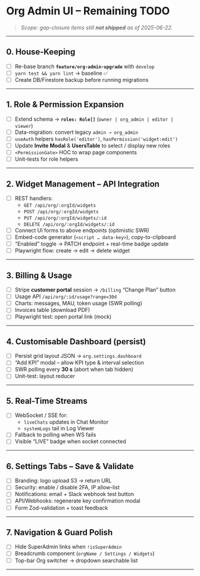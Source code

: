 # Org Admin UI – **Remaining TODO**  
> *Scope: gap-closure items still **not shipped** as of 2025-06-22.*

---

## 0. House-Keeping
- [ ] Re-base branch **`feature/org-admin-upgrade`** with `develop`
- [ ] `yarn test && yarn lint` → baseline ✅
- [ ] Create DB/Firestore backup before running migrations

---

## 1. Role & Permission Expansion
- [ ] Extend schema → **`roles: Role[]`** (`owner | org_admin | editor | viewer`)
- [ ] Data-migration: convert legacy `admin → org_admin`
- [ ] `useAuth` helpers `hasRole('editor')`, `hasPermission('widget:edit')`
- [ ] Update **Invite Modal** & **UsersTable** to select / display new roles
- [ ] `<PermissionGate>` HOC to wrap page components
- [ ] Unit-tests for role helpers

---

## 2. Widget Management – API Integration
- [ ] REST handlers:  
  - `GET /api/org/:orgId/widgets`  
  - `POST /api/org/:orgId/widgets`  
  - `PUT /api/org/:orgId/widgets/:id`  
  - `DELETE /api/org/:orgId/widgets/:id`
- [ ] Connect UI forms to above endpoints (optimistic SWR)
- [ ] Embed-code generator (`<script … data-key>`), copy-to-clipboard
- [ ] “Enabled” toggle → PATCH endpoint + real-time badge update
- [ ] Playwright flow: create → edit → delete widget

---

## 3. Billing & Usage
- [ ] Stripe **customer portal** session → `/billing` “Change Plan” button
- [ ] Usage API `/api/org/:id/usage?range=30d`
- [ ] Charts: messages, MAU, token usage (SWR polling)
- [ ] Invoices table (download PDF)
- [ ] Playwright test: open portal link (mock)

---

## 4. Customisable Dashboard (persist)
- [ ] Persist grid layout JSON → `org.settings.dashboard`
- [ ] “Add KPI” modal – allow KPI type & interval selection
- [ ] SWR polling every **30 s** (abort when tab hidden)
- [ ] Unit-test: layout reducer

---

## 5. Real-Time Streams
- [ ] WebSocket / SSE for:  
  - `liveChats` updates in Chat Monitor  
  - `systemLogs` tail in Log Viewer
- [ ] Fallback to polling when WS fails
- [ ] Visible “LIVE” badge when socket connected

---

## 6. Settings Tabs – Save & Validate
- [ ] Branding: logo upload S3 → return URL
- [ ] Security: enable / disable 2FA, IP allow-list
- [ ] Notifications: email + Slack webhook test button
- [ ] API/Webhooks: regenerate key confirmation modal
- [ ] Form Zod-validation + toast feedback

---

## 7. Navigation & Guard Polish
- [ ] Hide SuperAdmin links when `!isSuperAdmin`
- [ ] Breadcrumb component (`orgName / Settings / Widgets`)
- [ ] Top-bar Org switcher → dropdown searchable list

---

